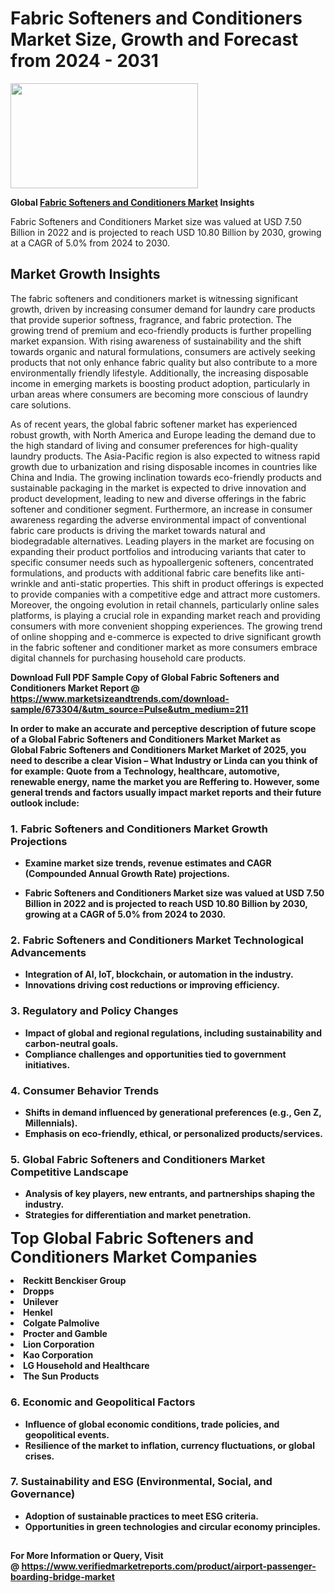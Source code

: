 <H1>Fabric Softeners and Conditioners Market Size, Growth and Forecast from 2024 - 2031</H1><img class="aligncenter size-medium wp-image-584254" src="https://thirdeyenews.in/wp-content/uploads/2024/09/Global-Market-Research-300x168.jpeg" alt="" width="300" height="168" /><p><strong>Global&nbsp;<a href="https://www.marketsizeandtrends.com/download-sample/673304/&amp;utm_source=Pulse&amp;utm_medium=211">Fabric Softeners and Conditioners Market</a> Insights</strong></p><p>Fabric Softeners and Conditioners Market size was valued at USD 7.50 Billion in 2022 and is projected to reach USD 10.80 Billion by 2030, growing at a CAGR of 5.0% from 2024 to 2030.</p><p><h2>Market Growth Insights</h2> <p>The fabric softeners and conditioners market is witnessing significant growth, driven by increasing consumer demand for laundry care products that provide superior softness, fragrance, and fabric protection. The growing trend of premium and eco-friendly products is further propelling market expansion. With rising awareness of sustainability and the shift towards organic and natural formulations, consumers are actively seeking products that not only enhance fabric quality but also contribute to a more environmentally friendly lifestyle. Additionally, the increasing disposable income in emerging markets is boosting product adoption, particularly in urban areas where consumers are becoming more conscious of laundry care solutions.</p> <p><strong></strong></p> <p>As of recent years, the global fabric softener market has experienced robust growth, with North America and Europe leading the demand due to the high standard of living and consumer preferences for high-quality laundry products. The Asia-Pacific region is also expected to witness rapid growth due to urbanization and rising disposable incomes in countries like China and India. The growing inclination towards eco-friendly products and sustainable packaging in the market is expected to drive innovation and product development, leading to new and diverse offerings in the fabric softener and conditioner segment. Furthermore, an increase in consumer awareness regarding the adverse environmental impact of conventional fabric care products is driving the market towards natural and biodegradable alternatives. Leading players in the market are focusing on expanding their product portfolios and introducing variants that cater to specific consumer needs such as hypoallergenic softeners, concentrated formulations, and products with additional fabric care benefits like anti-wrinkle and anti-static properties. This shift in product offerings is expected to provide companies with a competitive edge and attract more customers. Moreover, the ongoing evolution in retail channels, particularly online sales platforms, is playing a crucial role in expanding market reach and providing consumers with more convenient shopping experiences. The growing trend of online shopping and e-commerce is expected to drive significant growth in the fabric softener and conditioner market as more consumers embrace digital channels for purchasing household care products. <p><strong></p><p><span class=""><strong>Download Full PDF Sample Copy of Global Fabric Softeners and Conditioners Market Report</strong> @ <a href="https://www.marketsizeandtrends.com/download-sample/673304/&amp;utm_source=Pulse&amp;utm_medium=211" target="_blank">https://www.marketsizeandtrends.com/download-sample/673304/&amp;utm_source=Pulse&amp;utm_medium=211</a></span></p><p>In order to make an accurate and perceptive description of future scope of a Global&nbsp;Fabric Softeners and Conditioners Market Market as Global&nbsp;Fabric Softeners and Conditioners Market Market of 2025, you need to describe a clear Vision &ndash; What Industry or Linda can you think of for example: Quote from a Technology, healthcare, automotive, renewable energy, name the market you are Reffering to. However, some general trends and factors usually impact market reports and their future outlook include:</p><h3>1.&nbsp;<strong>Fabric Softeners and Conditioners Market Growth Projections</strong></h3><ul><li>Examine market size trends, revenue estimates and CAGR (Compounded Annual Growth Rate) projections.</li><li><p>Fabric Softeners and Conditioners Market size was valued at USD 7.50 Billion in 2022 and is projected to reach USD 10.80 Billion by 2030, growing at a CAGR of 5.0% from 2024 to 2030.</p></li></ul><h3>2.&nbsp;<strong>Fabric Softeners and Conditioners Market Technological Advancements</strong></h3><ul><li>Integration of AI, IoT, blockchain, or automation in the industry.</li><li>Innovations driving cost reductions or improving efficiency.</li></ul><h3>3.&nbsp;<strong>Regulatory and Policy Changes</strong></h3><ul><li>Impact of global and regional regulations, including sustainability and carbon-neutral goals.</li><li>Compliance challenges and opportunities tied to government initiatives.</li></ul><h3>4.&nbsp;<strong>Consumer Behavior Trends</strong></h3><ul><li>Shifts in demand influenced by generational preferences (e.g., Gen Z, Millennials).</li><li>Emphasis on eco-friendly, ethical, or personalized products/services.</li></ul><h3>5.&nbsp;<strong>Global Fabric Softeners and Conditioners Market Competitive Landscape</strong></h3><ul><li>Analysis of key players, new entrants, and partnerships shaping the industry.</li><li>Strategies for differentiation and market penetration.</li></ul><p data-pm-slice="1 1 []"><span style="color: inherit; font-family: inherit; font-size: 25px;">Top Global Fabric Softeners and Conditioners Market Companies</span></p><div class="" data-test-id=""><p><li>Reckitt Benckiser Group</li><li> Dropps</li><li> Unilever</li><li> Henkel</li><li> Colgate Palmolive</li><li> Procter and Gamble</li><li> Lion Corporation</li><li> Kao Corporation</li><li> LG Household and Healthcare</li><li> The Sun Products</li></p></div><h3>6.&nbsp;<strong>Economic and Geopolitical Factors</strong></h3><ul><li>Influence of global economic conditions, trade policies, and geopolitical events.</li><li>Resilience of the market to inflation, currency fluctuations, or global crises.</li></ul><h3>7.&nbsp;<strong>Sustainability and ESG (Environmental, Social, and Governance)</strong></h3><ul><li>Adoption of sustainable practices to meet ESG criteria.</li><li>Opportunities in green technologies and circular economy principles.</li></ul><h2><strong style="font-size: 14px;">For More Information or Query, Visit @&nbsp;</strong><a style="background-color: #ffffff; font-size: 14px;" href="https://www.marketsizeandtrends.com/report/fabric-softeners-and-conditioners-market/" target="_blank">https://www.verifiedmarketreports.com/product/airport-passenger-boarding-bridge-market</a></h2>
